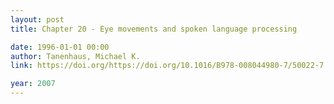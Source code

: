 ```yaml
---
layout: post
title: Chapter 20 - Eye movements and spoken language processing

date: 1996-01-01 00:00
author: Tanenhaus, Michael K. 
link: https://doi.org/https://doi.org/10.1016/B978-008044980-7/50022-7

year: 2007
---
```

